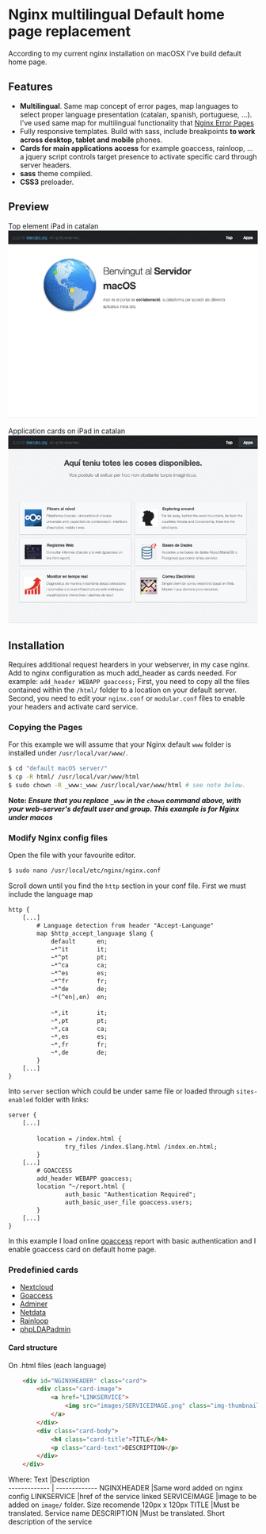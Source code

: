 # Nginx multilingual Default home page replacement

According to my current nginx installation on macOSX I've build default home page.

## Features

* **Multilingual**. Same map concept of error pages, map languages to select proper language presentation (catalan, spanish, portuguese, ...). I've used same map for multilingual functionality that [Nginx Error Pages](https://github.com/cuquet/Nginx-error-pages)
* Fully responsive templates. Build with sass, include breakpoints **to work across desktop, tablet and mobile** phones.
* **Cards for main applications access** for example goaccess, rainloop, ... a jquery script controls target presence to activate specific card through server headers.
* **sass** theme compiled.
* **CSS3** preloader.

## Preview
Top element iPad in catalan
![](preview.png)

Application cards on iPad in catalan
![](cards.png)


## Installation
Requires additional request hearders in your webserver, in my case nginx. Add to nginx configuration as much add_header as cards needed. For example: 
		`add_header WEBAPP goaccess;`
First, you need to copy all the files contained within the `/html/` folder to a location on your default server. Second, you need to edit your `nginx.conf` or `modular.conf` files to enable your headers and activate card service.

### Copying the Pages
For this example we will assume that your Nginx default `www` folder is installed under `/usr/local/var/www/`. 

```bash
$ cd "default macOS server/"
$ cp -R html/ /usr/local/var/www/html
$ sudo chown -R _www:_www /usr/local/var/www/html # see note below.
```
**Note: _Ensure that you replace `_www` in the `chown` command above, with your web-server's default user and group. This example is for Nginx under macos_**

### Modify Nginx config files
Open the file with your favourite editor.

```bash
$ sudo nano /usr/local/etc/nginx/nginx.conf
```
Scroll down until you find the `http` section in your conf file. First we must include the language map

```nginx
http {
	[...]
		# Language detection from header "Accept-Language"
		map $http_accept_language $lang {
		    default      en;
		    ~*^it        it;
		    ~*^pt        pt;
		    ~*^ca        ca;
		    ~*^es        es;
		    ~*^fr        fr;
		    ~*^de        de;
		    ~*(^en|,en)  en;

		    ~*,it        it;
		    ~*,pt        pt;
		    ~*,ca        ca;
		    ~*,es        es;
		    ~*,fr        fr;
		    ~*,de        de;
		}
	[...]
}
```
Into `server` section which could be under same file or loaded through `sites-enabled` folder with links:

```nginx
server { 
	[...]

		location = /index.html {
                try_files /index.$lang.html /index.en.html;
        }
	[...]
        # GOACCESS
        add_header WEBAPP goaccess;
        location ^~/report.html {
                auth_basic "Authentication Required";
                auth_basic_user_file goaccess.users;
        }
	[...]
}
```
In this example I load online [goaccess](https://goaccess.io/) report with basic authentication and I enable goaccess card on default home page.

### Predefinied cards
* [Nextcloud](https://nextcloud.com/)
* [Goaccess](https://goaccess.io/)
* [Adminer](https://www.adminer.org/)
* [Netdata](https://www.netdata.cloud/)
* [Rainloop](https://www.rainloop.net/)
* [phpLDAPadmin](http://phpldapadmin.sourceforge.net/wiki/index.php/Main_Page)

#### Card structure

On .html files (each language)
```html
	<div id="NGINXHEADER" class="card">
		<div class="card-image">
			<a href="LINKSERVICE">
				<img src="images/SERVICEIMAGE.png" class="img-thumbnail" alt="" />
			</a>
		</div>
		<div class="card-body">
			<h4 class="card-title">TITLE</h4>
			<p class="card-text">DESCRIPTION</p>
		</div>
	</div>
```
Where:
Text           |Description    
 ------------- | -------------
NGINXHEADER    |Same word added on nginx config
LINKSERVICE    |href of the service linked
SERVICEIMAGE   |image to be added on `image/` folder. Size recomende 120px x 120px
TITLE          |Must be translated. Service name
DESCRIPTION    |Must be translated. Short description of the service

